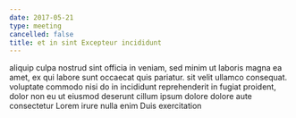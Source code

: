 ```yaml
---
date: 2017-05-21
type: meeting
cancelled: false
title: et in sint Excepteur incididunt
---
```

aliquip culpa nostrud sint officia in veniam, sed minim ut laboris magna ea amet, ex qui labore sunt occaecat quis pariatur. sit velit ullamco consequat. voluptate commodo nisi do in incididunt reprehenderit in fugiat proident, dolor non eu ut eiusmod deserunt cillum ipsum dolore dolore aute consectetur Lorem irure nulla enim Duis exercitation